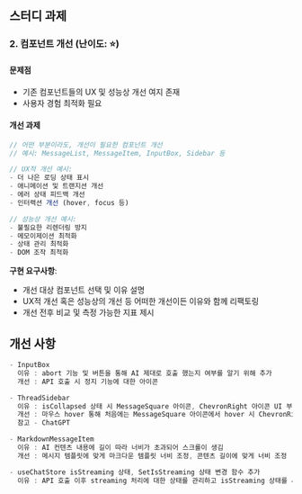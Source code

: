 ## 스터디 과제

### 2. 컴포넌트 개선 (난이도: ⭐)

#### 문제점

- 기존 컴포넌트들의 UX 및 성능상 개선 여지 존재
- 사용자 경험 최적화 필요

#### 개선 과제

```typescript
// 어떤 부분이라도, 개선이 필요한 컴포넌트 개선
// 예시: MessageList, MessageItem, InputBox, Sidebar 등

// UX적 개선 예시:
- 더 나은 로딩 상태 표시
- 애니메이션 및 트랜지션 개선
- 에러 상태 피드백 개선
- 인터랙션 개선 (hover, focus 등)

// 성능상 개선 예시:
- 불필요한 리렌더링 방지
- 메모이제이션 최적화
- 상태 관리 최적화
- DOM 조작 최적화
```

**구현 요구사항**:

- 개선 대상 컴포넌트 선택 및 이유 설명
- UX적 개선 혹은 성능상의 개선 등 어떠한 개선이든 이유와 함께 리팩토링
- 개선 전후 비교 및 측정 가능한 지표 제시

## 개선 사항

```typescript
- InputBox
  이유 : abort 기능 및 버튼을 통해 AI 제대로 호출 했는지 여부를 알기 위해 추가
  개선 : API 호출 시 정지 기능에 대한 아이콘

- ThreadSidebar
  이유 : isCollapsed 상태 시 MessageSquare 아이콘, ChevronRight 아이콘 UI 부자연스럽게 변경
  개선 : 마우스 hover 통해 처음에는 MessageSquare 아이콘에서 hover 시 ChevronRight 아이콘으로 변경
  참고 - ChatGPT

- MarkdownMessageItem
  이유 : AI 컨텐츠 내용에 길이 따라 너비가 초과되어 스크롤이 생김
  개선 : 메시지 템플릿에 맞게 마크다운 템플릿 너비 조정, 콘텐츠 길이에 맞게 너비 조정

- useChatStore isStreaming 상태, SetIsStreaming 상태 변경 함수 추가
  이유 : API 호출 이후 streaming 처리에 대한 상태를 관리하고 isStreaming 상태를 사용하여 세밀한 컴포넌트 조작을 위해

```
